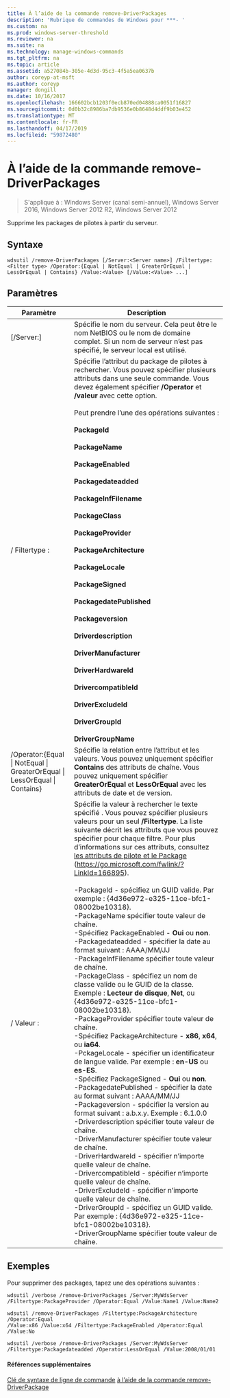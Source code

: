 ```yaml
---
title: À l’aide de la commande remove-DriverPackages
description: 'Rubrique de commandes de Windows pour ***- '
ms.custom: na
ms.prod: windows-server-threshold
ms.reviewer: na
ms.suite: na
ms.technology: manage-windows-commands
ms.tgt_pltfrm: na
ms.topic: article
ms.assetid: a527084b-305e-4d3d-95c3-4f5a5ea0637b
author: coreyp-at-msft
ms.author: coreyp
manager: dongill
ms.date: 10/16/2017
ms.openlocfilehash: 166602bcb1203f0ecb870ed04888ca0051f16827
ms.sourcegitcommit: 0d0b32c8986ba7db9536e0b8648d4ddf9b03e452
ms.translationtype: MT
ms.contentlocale: fr-FR
ms.lasthandoff: 04/17/2019
ms.locfileid: "59872480"
---
```

# <a name="using-the-remove-driverpackages-command"></a>À l’aide de la commande remove-DriverPackages

>S'applique à : Windows Server (canal semi-annuel), Windows Server 2016, Windows Server 2012 R2, Windows Server 2012

Supprime les packages de pilotes à partir du serveur.
## <a name="syntax"></a>Syntaxe
```
wdsutil /remove-DriverPackages [/Server:<Server name>] /Filtertype:<Filter type> /Operator:{Equal | NotEqual | GreaterOrEqual | LessOrEqual | Contains} /Value:<Value> [/Value:<Value> ...]
```
## <a name="parameters"></a>Paramètres
|Paramètre|Description|
|-------|--------|
|[/Server:<Server name>]|Spécifie le nom du serveur. Cela peut être le nom NetBIOS ou le nom de domaine complet. Si un nom de serveur n’est pas spécifié, le serveur local est utilisé.|
|/ Filtertype :<Filter type>|Spécifie l’attribut du package de pilotes à rechercher. Vous pouvez spécifier plusieurs attributs dans une seule commande. Vous devez également spécifier **/Operator** et **/valeur** avec cette option.<br /><br /><Filter type> Peut prendre l’une des opérations suivantes :<br /><br />**PackageId**<br /><br />**PackageName**<br /><br />**PackageEnabled**<br /><br />**Packagedateadded**<br /><br />**PackageInfFilename**<br /><br />**PackageClass**<br /><br />**PackageProvider**<br /><br />**PackageArchitecture**<br /><br />**PackageLocale**<br /><br />**PackageSigned**<br /><br />**PackagedatePublished**<br /><br />**Packageversion**<br /><br />**Driverdescription**<br /><br />**DriverManufacturer**<br /><br />**DriverHardwareId**<br /><br />**DrivercompatibleId**<br /><br />**DriverExcludeId**<br /><br />**DriverGroupId**<br /><br />**DriverGroupName**|
|/Operator:{Equal &#124; NotEqual &#124; GreaterOrEqual &#124; LessOrEqual &#124; Contains}|Spécifie la relation entre l’attribut et les valeurs. Vous pouvez uniquement spécifier **Contains** des attributs de chaîne. Vous pouvez uniquement spécifier **GreaterOrEqual** et **LessOrEqual** avec les attributs de date et de version.|
|/ Valeur :<Value>|Spécifie la valeur à rechercher le texte spécifié <attribute>. Vous pouvez spécifier plusieurs valeurs pour un seul **/Filtertype**. La liste suivante décrit les attributs que vous pouvez spécifier pour chaque filtre. Pour plus d’informations sur ces attributs, consultez [les attributs de pilote et le Package](https://go.microsoft.com/fwlink/?LinkId=166895) (https://go.microsoft.com/fwlink/?LinkId=166895).<br /><br />-PackageId - spécifiez un GUID valide. Par exemple : {4d36e972-e325-11ce-bfc1-08002be10318}.<br />-PackageName spécifier toute valeur de chaîne.<br />-Spécifiez PackageEnabled - **Oui** ou **non**.<br />-Packagedateadded - spécifier la date au format suivant : AAAA/MM/JJ<br />-PackageInfFilename spécifier toute valeur de chaîne.<br />-PackageClass - spécifiez un nom de classe valide ou le GUID de la classe. Exemple : **Lecteur de disque**, **Net**, ou {4d36e972-e325-11ce-bfc1-08002be10318}.<br />-PackageProvider spécifier toute valeur de chaîne.<br />-Spécifiez PackageArchitecture - **x86**, **x64**, ou **ia64**.<br />-PckageLocale - spécifier un identificateur de langue valide. Par exemple : **en-US** ou **es-ES**.<br />-Spécifiez PackageSigned - **Oui** ou **non**.<br />-PackagedatePublished - spécifier la date au format suivant : AAAA/MM/JJ<br />-Packageversion - spécifier la version au format suivant : a.b.x.y. Exemple : 6.1.0.0<br />-Driverdescription spécifier toute valeur de chaîne.<br />-DriverManufacturer spécifier toute valeur de chaîne.<br />-DriverHardwareId - spécifier n’importe quelle valeur de chaîne.<br />-DrivercompatibleId - spécifier n’importe quelle valeur de chaîne.<br />-DriverExcludeId - spécifier n’importe quelle valeur de chaîne.<br />-DriverGroupId - spécifiez un GUID valide. Par exemple : {4d36e972-e325-11ce-bfc1-08002be10318}.<br />-DriverGroupName spécifier toute valeur de chaîne.|
## <a name="BKMK_examples"></a>Exemples
Pour supprimer des packages, tapez une des opérations suivantes :
```
wdsutil /verbose /remove-DriverPackages /Server:MyWdsServer
/Filtertype:PackageProvider /Operator:Equal /Value:Name1 /Value:Name2
```
```
wdsutil /remove-DriverPackages /Filtertype:PackageArchitecture /Operator:Equal
/Value:x86 /Value:x64 /Filtertype:PackageEnabled /Operator:Equal /Value:No
```
```
wdsutil /verbose /remove-DriverPackages /Server:MyWdsServer
/Filtertype:Packagedateadded /Operator:LessOrEqual /Value:2008/01/01
```
#### <a name="additional-references"></a>Références supplémentaires
[Clé de syntaxe de ligne de commande](command-line-syntax-key.md)
[à l’aide de la commande remove-DriverPackage](using-the-remove-driverpackage-command.md)
